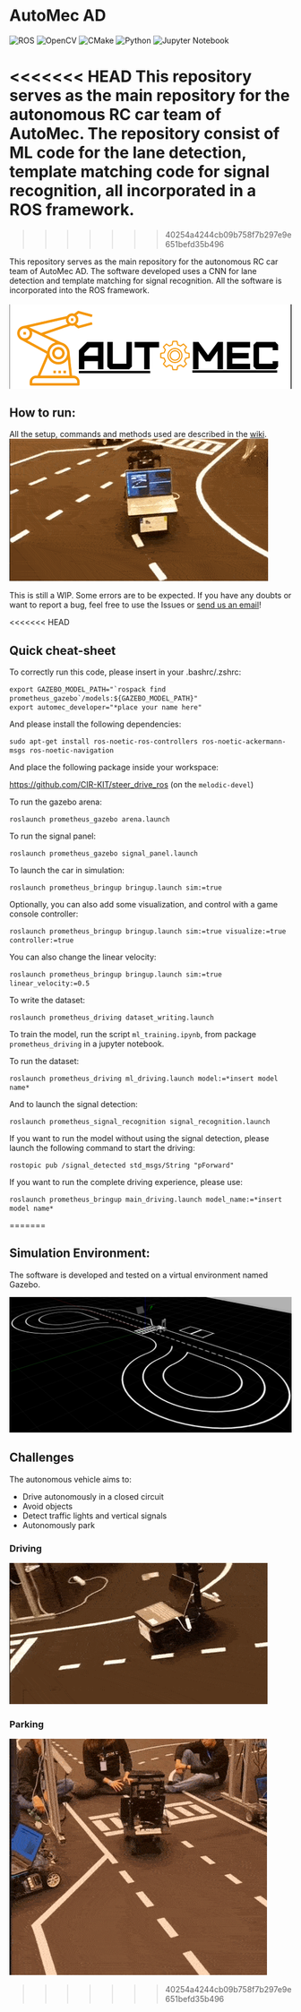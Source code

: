 # AutoMec AD
![ROS](https://img.shields.io/badge/ros-%230A0FF9.svg?style=for-the-badge&logo=ros&logoColor=white)
![OpenCV](https://img.shields.io/badge/opencv-%23white.svg?style=for-the-badge&logo=opencv&logoColor=white)
![CMake](https://img.shields.io/badge/CMake-%23008FBA.svg?style=for-the-badge&logo=cmake&logoColor=white)
![Python](https://img.shields.io/badge/python-3670A0?style=for-the-badge&logo=python&logoColor=ffdd54)
![Jupyter Notebook](https://img.shields.io/badge/jupyter-%23FA0F00.svg?style=for-the-badge&logo=jupyter&logoColor=white)

<<<<<<< HEAD
This repository serves as the main repository for the autonomous RC car team of AutoMec. The repository consist of ML code
for the lane detection, template matching code for signal recognition, all incorporated in a ROS framework.
=======
>>>>>>> 40254a4244cb09b758f7b297e9e651befd35b496


This repository serves as the main repository for the autonomous RC car team of AutoMec AD. 
The software developed uses a CNN for lane detection and template matching for signal recognition.
All the software is incorporated into the ROS framework.
<br>
<br>
<a href="url"><img src="images/AutomecLogo.png" align="center"></a>


## How to run:

All the setup, commands and methods used are described in the [wiki](https://github.com/AutomecUA/AutoMec-AD/wiki). <br>
![alt text](images/AnimationAutomec-Compressed.gif)

This is still a WIP. Some errors are to be expected. If you have any doubts or want to report a bug,
feel free to use the Issues or [send us an email](mailto:dem-automec@ua.pt)!

<<<<<<< HEAD
## Quick cheat-sheet

To correctly run this code, please insert in your .bashrc/.zshrc:

```
export GAZEBO_MODEL_PATH="`rospack find prometheus_gazebo`/models:${GAZEBO_MODEL_PATH}"
export automec_developer="*place your name here"
```

And please install the following dependencies:

```
sudo apt-get install ros-noetic-ros-controllers ros-noetic-ackermann-msgs ros-noetic-navigation
```

And place the following package inside your workspace:

https://github.com/CIR-KIT/steer_drive_ros (on the `melodic-devel`)

To run the gazebo arena:
```
roslaunch prometheus_gazebo arena.launch
```

To run the signal panel:

```
roslaunch prometheus_gazebo signal_panel.launch
```

To launch the car in simulation:
```
roslaunch prometheus_bringup bringup.launch sim:=true
```

Optionally, you can also add some visualization, and control with a game console controller:

```
roslaunch prometheus_bringup bringup.launch sim:=true visualize:=true controller:=true
```

You can also change the linear velocity:

```
roslaunch prometheus_bringup bringup.launch sim:=true linear_velocity:=0.5
```

To write the dataset:

```
roslaunch prometheus_driving dataset_writing.launch
```

To train the model, run the script `ml_training.ipynb`, from package `prometheus_driving` in a jupyter notebook. 

To run the dataset:

```
roslaunch prometheus_driving ml_driving.launch model:=*insert model name*
```

And to launch the signal detection:

```
roslaunch prometheus_signal_recognition signal_recognition.launch 
```

If you want to run the model without using the signal detection, please launch the following command to start the driving:

```
rostopic pub /signal_detected std_msgs/String "pForward"
```

If you want to run the complete driving experience, please use:

```
roslaunch prometheus_bringup main_driving.launch model_name:=*insert model name*
```
=======

## Simulation Environment:
The software is developed and tested on a virtual environment named Gazebo. 


![alt text](images/gazebo_track.png)

## Challenges
The autonomous vehicle aims to:
- Drive autonomously in a closed circuit
- Avoid objects
- Detect traffic lights and vertical signals
- Autonomously park


### Driving
![alt text](images/AnimationAutomec2-Compressed.gif)

### Parking 
![alt text](images/Parking-Compressed.gif)




>>>>>>> 40254a4244cb09b758f7b297e9e651befd35b496
